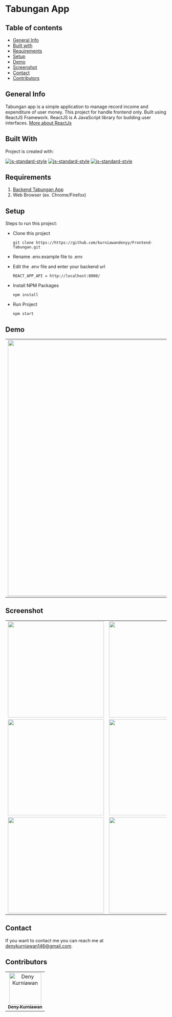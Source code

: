 # Tabungan App

## Table of contents
* [General Info](#general-info)
* [Built with](#built-with)
* [Requirements](#requirements)
* [Setup](#setup)
* [Demo](#demo)
* [Screenshot](#screenshot)
* [Contact](#contact)
* [Contributors](#contributors)

## General Info
Tabungan app is a simple application to manage record income and expenditure of user money. This project for handle frontend only. Built using ReactJS Framework.
ReactJS is A JavaScript library for building user interfaces. [More about ReactJs](https://reactjs.org/)

## Built With
Project is created with:

[![js-standard-style](https://img.shields.io/badge/ReactJs-v.16.12.0-red)](https://reactjs.org)
[![js-standard-style](https://img.shields.io/badge/React%20Redux-v.7.1-blueviolet)](https://react-redux.js.org/)
[![js-standard-style](https://img.shields.io/badge/React-Hooks-green)](https://reactjs.org/docs/hooks-intro.html)

## Requirements
1. [Backend Tabungan App](https://github.com/kurniawandenyy/Backend-Tabungan)
2. Web Browser (ex. Chrome/Firefox)

## Setup
Steps to run this project:

 - Clone this project
 
	``` git clone https://https://github.com/kurniawandenyy/Frontend-Tabungan.git ```
	
 - Rename .env.example file to .env
 - Edit the .env file and enter your backend url
 
 	``` REACT_APP_API = http://localhost:8000/ ```
	
 - Install NPM Packages
 
	``` npm install ```
	
 - Run Project
 
	``` npm start ```

## Demo
<table>
  <tr align='center'>
    <td><img src=https://github.com/kurniawandenyy/Frontend-Tabungan/blob/master/src/demo/demo.gif width="800px" />
    </td>
  </tr>
  </table>

## Screenshot
<table>
<tr align='center'>
<td><img src=https://user-images.githubusercontent.com/48039021/74055570-c993e100-4a12-11ea-8730-f1b78402f520.jpg width="300px" /></td>
<td><img src=https://user-images.githubusercontent.com/48039021/74055602-de707480-4a12-11ea-8fc5-7913e0634bf4.jpg width="300px" /></td></tr>
<tr align="center">
<td><img src=https://user-images.githubusercontent.com/48039021/74055617-e3352880-4a12-11ea-869a-7f532d140015.jpg width="300px" /></td>
<td><img src=https://user-images.githubusercontent.com/48039021/74055623-e6c8af80-4a12-11ea-85d3-3dcb716db8d3.jpg width="300px" /></td></tr>
<tr align="center">
<td><img src=https://user-images.githubusercontent.com/48039021/74055629-e9c3a000-4a12-11ea-9853-204f365c50b6.jpg width="300px" /></td>
<td><img src=https://user-images.githubusercontent.com/48039021/74055636-ecbe9080-4a12-11ea-823d-1cbf61dd615b.jpg width="300px" /></td></tr>
</table>
	
## Contact

If you want to contact me you can reach me at <denykurniawan146@gmail.com>.

## Contributors

<center>
  <table>
    <tr>
      <td align="center">
        <a href="https://github.com/kurniawandenyy">
          <img width="100" src="https://avatars1.githubusercontent.com/u/48039021?s=460&v=4" alt="Deny Kurniawan"><br/>
          <sub><b>Deny Kurniawan</b></sub>
        </a>
      </td>
    </tr>
  </table>
</center>
